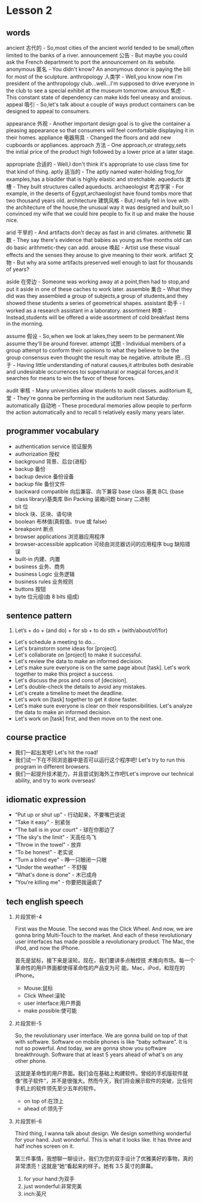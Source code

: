 # Lesson 2

## words

<!-- p8 -->
ancient 古代的 - So,most cities of the ancient world tended to be small,often limited to the banks of a river.
announcement 公告 - But maybe you could ask the French department to port the announcement on its website.
anonymous 匿名 - You didn't know? An anonymous donor is paying the bill for most of the sculpture.
anthropology 人类学 - Well,you know now I'm president of the anthropology club...well...I'm supposed to drive everyone in the club to see a special exhibit at the museum tomorrow.
anxious 焦虑 - This constant state of dependency can make kids feel uneasy and anxious.
appeal 吸引 - So,let's talk about a couple of ways product containers can be designed to appeal to consumers.

appearance 外观 - Another important design goal is to give the container a pleasing appearance so that consumers will feel comfortable displaying it in their homes.
appliance 电器用具 - Changed the floors and add new cupboards or appliances.
approach 方法 - One approach,or strategy,sets the initial price of the product high followed by a lower price at a later stage.

appropriate 合适的 - Well,I don't think it's appropriate to use class time for that kind of thing.
aptly 适当的 - The aptly named water-holding frog,for examples,has a bladder that is highly elastic and stretchable.
aqueducts 渡槽 - They built structures called aqueducts.
archaeologist 考古学家 - For example, in the deserts of Egypt,archaeologist have found tombs more that two thousand years old.
architecture 建筑风格 - But,I really fell in love with the architecture of the house,the unusual way it was designed and built,so I convinced my wife that we could hire people to fix it up and make the house nice.

arid 干旱的 - And artifacts don't decay as fast in arid climates.
arithmetic 算数 - They say  there's evidence that babies as young as five months old can do basic arithmetic-they can add.
arouse 唤起 - Artist use these visual effects and the senses they arouse to give meaning to their work.
artifact 文物 - But why ara some artifacts preserved well enough to last for thousands of years?

aside 在旁边 - Someone was working away at a point,then had to stop,and put it aside in one of these caches to work later.
assemble 集合 - What they did was they assembled a group of subjects,a group of students,and they showed these students a series of geometrical shapes.
assistant 助手 -  I worked as a research assistant in a laboratory.
assortment 种类 - Instead,students will be offered a wide assortment of cold breakfast items in the morning.

assume 假设 - So,when we look at lakes,they seem to be permanent.We assume they'll be around forever.
attempt 试图 - Individual members of a group attempt to conform their opinions to what they believe to be the group consensus even thought the result may be negative.
attribute 把...归于 - Having little understanding of natural causes,it attributes both desirable and undesirable occurrences toi supernatural or magical forces,and it searches for means to win the favor of these forces.

audit 审核 - Many universities allow students to audit classes.
auditorium 礼堂 -  They're gonna be performing in the auditorium next Saturday.
automatically 自动地 - These procedural memories allow people to perform the action automatically and to recall ti relatively easily many years later.

## programmer vocabulary

- authentication service 验证服务
- authorization 授权
- background 背景、后台(进程)
- backup 备份
- backup device 备份设备
- backup file 备份文件
- backward compatible 向后兼容、向下兼容 base class 基类 BCL (base class library)基类库 Bin Packing 装箱问题 binary 二进制
- bit 位
- block 块、区块、语句块
- boolean 布林值(真假值、true 或 false)
- breakpoint 断点
- browser applications 浏览器应用程序
- browser-accessible application 可经由浏览器访问的应用程序 bug 缺陷错误
- built-in 内建、内置
- business 业务、商务
- business Logic 业务逻辑
- business rules 业务规则
- buttons 按钮
- byte 位元组(由 8 bits 组成)

## sentence pattern

1. Let’s + do + (and do) + for sb + to do sth + (with/about/of/for)

- Let's schedule a meeting to do...
- Let's brainstorm some ideas for [project].
- Let's collaborate on [project] to make it successful.
- Let's review the data to make an informed decision.
- Let's make sure everyone is on the same page about [task]. Let's work together to make this project a success.
- Let's discuss the pros and cons of [decision].
- Let's double-check the details to avoid any mistakes.
- Let's create a timeline to meet the deadline.
- Let's work on [task] together to get it done faster.
- Let's make sure everyone is clear on their responsibilities. Let's analyze the data to make an informed decision.
- Let's work on [task] first, and then move on to the next one.

## course practice

- 我们一起出发吧! Let's hit the road!
- 我们试一下在不同浏览器中是否可以运行这个程序吧! Let's try to run this program in different browsers.
- 我们一起提升技术能力，并且尝试到海外工作吧!Let's improve our technical ability, and try to work overseas!

## idiomatic expression

- “Put up or shut up" - 行动起来，不要嘴巴说说
- “Take it easy" - 别紧张
- “The ball is in your court" - 球在你那边了
- “The sky's the limit" - 天高任⻦⻜
- “Throw in the towel" - 放弃
- “To be honest" - 老实说
- “Turn a blind eye" - 睁一只眼闭一只眼
- “Under the weather" - 不舒服
- “What's done is done" - 木已成舟
- “You’re killing me" - 你要把我逼疯了

## tech english speech

1. 片段赏析-4

   First was the Mouse. The second was the Click Wheel. And now, we are gonna bring Multi-Touch to the market. And each of these revolutionary user interfaces has made possible a revolutionary product. The Mac, the iPod, and now the iPhone.

   首先是鼠标，接下来是滚轮。现在，我们要讲多点触控技 术推向市场。每一个革命性的用户界面都使得革命性的产品变为可 能。Mac，iPod，和现在的 iPhone。

   - Mouse:鼠标
   - Click Wheel:滚轮
   - user interface:用户界面
   - make possible:使可能

2. 片段赏析-5

   So, the revolutionary user interface. We are gonna build on top of that with software. Software on mobile phones is like "baby software". It is not so powerful. And today, we are gonna show you software breakthrough. Software that at least 5 years ahead of what's on any other phone.

   这就是革命性的用户界面。我们会在基础上构建软件。曾经的手机版软件就像“孩子软件”，并不是很强大。然而今天，我们将会展示软件的突破，比任何手机上的软件领先至少五年的软件。

   - on top of:在顶上
   - ahead of:领先于

3. 片段赏析-6

   Third thing, I wanna talk about design. We design
   something wonderful for your hand. Just wonderful. This is what it looks like. It has three and half inches screen on it.

   第三件事情，我想聊一聊设计。我们为您的双手设计了优雅美好的事物，真的非常漂亮！这就是“她“看起来的样子。她有 3.5 英寸的屏幕。

   1. for your hand:为双手
   2. just wonderful:非常完美
   3. inch:英尺
